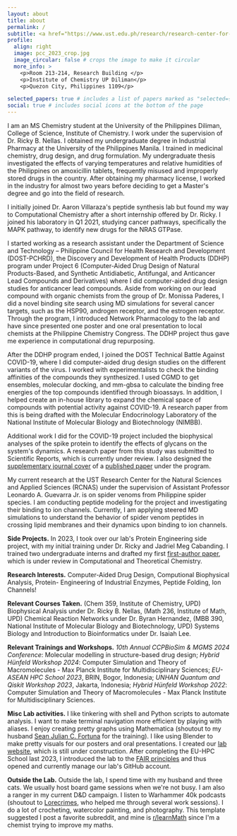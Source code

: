 ```yaml
---
layout: about
title: about
permalink: /
subtitle: <a href="https://www.ust.edu.ph/research/research-center-for-the-natural-and-applied-sciences/"> RCNAS, UST </a>. <a href="https://goodvibeslab-upd.github.io//goodvibeslab-upd/"> good ViBEs Laboratory, UPD </a>. <a href="https://www.facebook.com/people/Philippine-Spider-Venom-Research/100064025140687"> GAGAMBA Project </a>. CADD. Protein Engineering. ML for Peptide Folding.
profile:
  align: right
  image: pcc_2023_crop.jpg
  image_circular: false # crops the image to make it circular
  more_info: >
    <p>Room 213-214, Research Building </p>
    <p>Institute of Chemistry UP Diliman</p>
    <p>Quezon City, Philippines 1109</p>

selected_papers: true # includes a list of papers marked as "selected={true}"
social: true # includes social icons at the bottom of the page
---
```


I am an MS Chemistry student at the University of the Philippines Diliman, College of Science, Institute of Chemistry. I work under the supervision of Dr. Ricky B. Nellas. I obtained my undergraduate degree in Industrial Pharmacy at the University of the Philippines Manila. I trained in medicinal chemistry, drug design, and drug formulation. My undergraduate thesis investigated the effects of varying temperatures and relative humidities of the Philippines on amoxicillin tablets, frequently misused and improperly stored drugs in the country. After obtaining my pharmacy license, I worked in the industry for almost two years before deciding to get a Master's degree and go into the field of research.

I initially joined Dr. Aaron Villaraza's peptide synthesis lab but found my way to Computational Chemistry after a short internship offered by Dr. Ricky. I joined his laboratory in Q1 2021, studying cancer pathways, specifically the MAPK pathway, to identify new drugs for the NRAS GTPase. 

I started working as a research assistant under the Department of Science and Technology – Philippine Council for Health Research and Development (DOST-PCHRD), the Discovery and Development of Health Products (DDHP) program under Project 6 (Computer-Aided Drug Design of Natural Products-Based, and Synthetic Antidiabetic, Antifungal, and Anticancer Lead Compounds and Derivatives) where I did computer-aided drug design studies for anticancer lead compounds. Aside from working on our lead compound with organic chemists from the group of Dr. Monissa Paderes, I did a novel binding site search using MD simulations for several cancer targets, such as the HSP90, androgen receptor, and the estrogen receptor. Through the program, I introduced Network Pharmacology to the lab and have since presented one poster and one oral presentation to local chemists at the Philippine Chemistry Congress. The DDHP project thus gave me experience in computational drug repurposing.

After the DDHP program ended, I joined the DOST Technical Battle Against COVID-19, where I did computer-aided drug design studies on the different variants of the virus. I worked with experimentalists to check the binding affinities of the compounds they synthesized. I used CGMD to get ensembles, molecular docking, and mm-gbsa to calculate the binding free energies of the top compounds identified through bioassays. In addition, I helped create an in-house library to expand the chemical space of compounds with potential activity against COVID-19. A research paper from this is being drafted with the Molecular Endocrinology Laboratory of the National Institute of Molecular Biology and Biotechnology (NIMBB). 

Additional work I did for the COVID-19 project included the biophysical analyses of the spike protein to identify the effects of glycans on the system's dynamics. A research paper from this study was submitted to Scientific Reports, which is currently under review. I also designed the [supplementary journal cover](https://pubs.acs.org/cms/10.1021/acsodf.2023.8.issue-48/asset/acsodf.2023.8.issue-48.largecover-2.jpg) of a [published paper](https://pubs.acs.org/doi/full/10.1021/acsomega.3c04007) under the program.

My current research at the UST Research Center for the Natural Sciences and Applied Sciences (RCNAS) under the supervision of Assistant Professor Leonardo A. Guevarra Jr. is on spider venoms from Philippine spider species. I am conducting peptide modeling for the project and investigating their binding to ion channels. Currently, I am applying steered MD simulations to understand the behavior of spider venom peptides in crossing lipid membranes and their dynamics upon binding to ion channels.

**Side Projects.** In 2023, I took over our lab's Protein Engineering side project, with my initial training under Dr. Ricky and Jadriel Meg Cabanding. I trained two undergraduate interns and drafted my first [first-author paper](https://papers.ssrn.com/sol3/papers.cfm?abstract_id=4699457), which is under review in Computational and Theoretical Chemistry.

**Research Interests.** Computer-Aided Drug Design, Computional Biophysical Analysis, Protein- Engineering of Industrial Enzymes, Peptide Folding, Ion Channels!

**Relevant Courses Taken.** (Chem 359, Institute of Chemistry, UPD) Biophysical Analysis under Dr. Ricky B. Nellas, (Math 236, Institute of Math, UPD) Chemical Reaction Networks under Dr. Byran Hernandez, (MBB 390, National Institute of Molecular Biology and Biotechnology, UPD) Systems Biology and Introduction to Bioinformatics under Dr. Isaiah Lee.

**Relevant Trainings and Workshops.**  _10th Annual CCPBioSim & MGMS 2024 Conference_: Molecular modelling in structure-based drug design; _Hybrid Hünfeld Workshop 2024_: Computer Simulation and Theory of Macromolecules - Max Planck Institute for Multidisciplinary Sciences; _EU-ASEAN HPC School 2023_, BRIN, Bogor, Indonesia; _UNHAN Quantum and Qiskit Workshop 2023_, Jakarta, Indonesia; _Hybrid Hünfeld Workshop 2022_: Computer Simulation and Theory of Macromolecules - Max Planck Institute for Multidisciplinary Sciences.

**Misc Lab activities.** I like tinkering with shell and Python scripts to automate analysis. I want to make terminal navigation more efficient by playing with aliases. I enjoy creating pretty graphs using Mathematica (shoutout to my husband [Sean Julian C. Fortuna](https://github.com/slashdotfield) for the training). I like using Blender to make pretty visuals for our posters and oral presentations. I created our [lab website](https://goodvibeslab-upd.github.io//goodvibeslab-upd/), which is still under construction. After completing the EU-HPC School last 2023, I introduced the lab to the [FAIR principles](https://www.openaire.eu/how-to-make-your-data-fair) and thus opened and currently manage our lab's GitHub account.

**Outside the Lab.** Outside the lab, I spend time with my husband and three cats. We usually host board game sessions when we're not busy. I am also a ranger in my current D&D campaign. I listen to Warhammer 40k podcasts (shoutout to [Lorecrimes](https://rss.com/podcasts/lorecrimes/), who helped me through several work sessions). I do a lot of crocheting, watercolor painting, and photography. This template suggested I post a favorite subreddit, and mine is [r/learnMath](https://www.reddit.com/r/learnmath/) since I'm a chemist trying to improve my maths.
